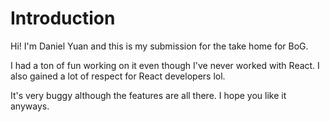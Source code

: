 # Introduction
Hi! I'm Daniel Yuan and this is my submission for the take home for BoG.

I had a ton of fun working on it even though I've never worked with React. I also gained a lot of respect for React developers lol.

It's very buggy although the features are all there. I hope you like it anyways.
